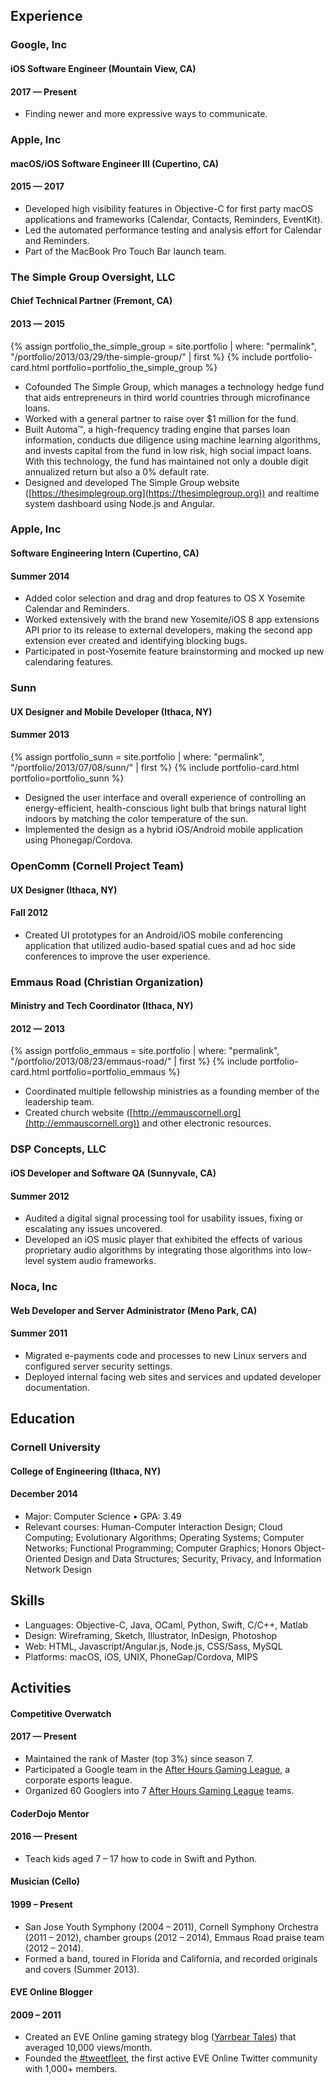 <!-- Edits to this file should also be done in the PDF and LinkedIn. -->

## Experience

### Google, Inc

<h4 class="float-left">iOS Software Engineer (Mountain View, CA)</h4>
<h4 class="float-right">2017 — Present</h4>
<div class="float-clear"></div>

* Finding newer and more expressive ways to communicate.

### Apple, Inc

<h4 class="float-left">macOS/iOS Software Engineer III (Cupertino, CA)</h4>
<h4 class="float-right">2015 — 2017</h4>
<div class="float-clear"></div>

* Developed high visibility features in Objective-C for first party macOS applications and frameworks (Calendar, Contacts, Reminders, EventKit).
* Led the automated performance testing and analysis effort for Calendar and Reminders.
* Part of the MacBook Pro Touch Bar launch team.

### The Simple Group Oversight, LLC

<h4 class="float-left">Chief Technical Partner (Fremont, CA)</h4>
<h4 class="float-right">2013 — 2015</h4>
<div class="float-clear"></div>

{% assign portfolio_the_simple_group = site.portfolio | where: "permalink", "/portfolio/2013/03/29/the-simple-group/" | first %}
{% include portfolio-card.html portfolio=portfolio_the_simple_group %}

* Cofounded The Simple Group, which manages a technology hedge fund that aids entrepreneurs in third world countries through microfinance loans.
* Worked with a general partner to raise over $1 million for the fund.
* Built Automa™, a high-frequency trading engine that parses loan information, conducts due diligence using machine learning algorithms, and invests capital from the fund in low risk, high social impact loans. With this technology, the fund has maintained not only a double digit annualized return but also a 0% default rate.
* Designed and developed The Simple Group website ([https://thesimplegroup.org](https://thesimplegroup.org)) and realtime system dashboard using Node.js and Angular.

### Apple, Inc

<h4 class="float-left">Software Engineering Intern (Cupertino, CA)</h4>
<h4 class="float-right">Summer 2014</h4>
<div class="float-clear"></div>

* Added color selection and drag and drop features to OS X Yosemite Calendar and Reminders.
* Worked extensively with the brand new Yosemite/iOS 8 app extensions API prior to its release to external developers, making the second app extension ever created and identifying blocking bugs.
* Participated in post-Yosemite feature brainstorming and mocked up new calendaring features.

### Sunn

<h4 class="float-left">UX Designer and Mobile Developer (Ithaca, NY)</h4>
<h4 class="float-right">Summer 2013</h4>
<div class="float-clear"></div>

{% assign portfolio_sunn = site.portfolio | where: "permalink", "/portfolio/2013/07/08/sunn/" | first %}
{% include portfolio-card.html portfolio=portfolio_sunn %}

* Designed the user interface and overall experience of controlling an energy-efficient, health-conscious light bulb that brings natural light indoors by matching the color temperature of the sun.
* Implemented the design as a hybrid iOS/Android mobile application using Phonegap/Cordova.

### OpenComm (Cornell Project Team)

<h4 class="float-left">UX Designer (Ithaca, NY)</h4>
<h4 class="float-right">Fall 2012</h4>
<div class="float-clear"></div>

* Created UI prototypes for an Android/iOS mobile conferencing application that utilized audio-based spatial cues and ad hoc side conferences to improve the user experience.

### Emmaus Road (Christian Organization)

<h4 class="float-left">Ministry and Tech Coordinator (Ithaca, NY)</h4>
<h4 class="float-right">2012 — 2013</h4>
<div class="float-clear"></div>

{% assign portfolio_emmaus = site.portfolio | where: "permalink", "/portfolio/2013/08/23/emmaus-road/" | first %}
{% include portfolio-card.html portfolio=portfolio_emmaus %}

* Coordinated multiple fellowship ministries as a founding member of the leadership team.
* Created church website ([http://emmauscornell.org](http://emmauscornell.org)) and other electronic resources.

### DSP Concepts, LLC

<h4 class="float-left">iOS Developer and Software QA (Sunnyvale, CA)</h4>
<h4 class="float-right">Summer 2012</h4>
<div class="float-clear"></div>

* Audited a digital signal processing tool for usability issues, fixing or escalating any issues uncovered.
* Developed an iOS music player that exhibited the effects of various proprietary audio algorithms by integrating those algorithms into low-level system audio frameworks.

### Noca, Inc

<h4 class="float-left">Web Developer and Server Administrator (Meno Park, CA)</h4>
<h4 class="float-right">Summer 2011</h4>
<div class="float-clear"></div>

* Migrated e-payments code and processes to new Linux servers and configured server security settings.
* Deployed internal facing web sites and services and updated developer documentation.

## Education

### Cornell University

<h4 class="float-left">College of Engineering (Ithaca, NY)</h4>
<h4 class="float-right">December 2014</h4>
<div class="float-clear"></div>

* Major: Computer Science • GPA: 3.49
* Relevant courses: Human-Computer Interaction Design; Cloud Computing; Evolutionary Algorithms; Operating Systems; Computer Networks; Functional Programming; Computer Graphics; Honors Object-Oriented Design and Data Structures; Security, Privacy, and Information Network Design

## Skills

* Languages: Objective-C, Java, OCaml, Python, Swift, C/C++, Matlab
* Design: Wireframing, Sketch, Illustrator, InDesign, Photoshop
* Web: HTML, Javascript/Angular.js, Node.js, CSS/Sass, MySQL
* Platforms: macOS, iOS, UNIX, PhoneGap/Cordova, MIPS

## Activities

<h4 class="float-left">Competitive Overwatch</h4>
<h4 class="float-right">2017 — Present</h4>
<div class="float-clear"></div>

* Maintained the rank of Master (top 3%) since season 7.
* Participated a Google team in the [After Hours Gaming League](https://www.afterhoursgaming.tv), a corporate esports league.
* Organized 60 Googlers into 7 [After Hours Gaming League](https://www.afterhoursgaming.tv) teams.

<h4 class="float-left">CoderDojo Mentor</h4>
<h4 class="float-right">2016 — Present</h4>
<div class="float-clear"></div>

* Teach kids aged 7 – ­17 how to code in Swift and Python.

<h4 class="float-left">Musician (Cello)</h4>
<h4 class="float-right">1999 – Present</h4>
<div class="float-clear"></div>

* San Jose Youth Symphony (2004 – 2011), Cornell Symphony Orchestra (2011 – 2012), chamber groups (2012 – 2014), Emmaus Road praise team (2012 – 2014).
* Formed a band, toured in Florida and California, and recorded originals and covers (Summer 2013).

<h4 class="float-left">EVE Online Blogger</h4>
<h4 class="float-right">2009 – 2011</h4>
<div class="float-clear"></div>

* Created an EVE Online gaming strategy blog ([Yarrbear Tales](https://00sage00.wordpress.com/)) that averaged 10,000 views/month.
* Founded the [#tweetfleet](https://twitter.com/hashtag/tweetfleet), the first active EVE Online Twitter community with 1,000+ members.
